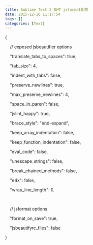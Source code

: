 ```yaml
---
title: Sublime Text 2 插件 jsformat配置
date: 2015-12-16 11:17:54
tags: []
categories: [Text]
---
```


<p>{</p> 
<p>&nbsp;&nbsp;&nbsp;&nbsp;// exposed jsbeautifier options</p> 
<p>&nbsp;&nbsp;&nbsp;&nbsp;&quot;translate_tabs_to_spaces&quot;: true,</p> 
<p>&nbsp;&nbsp;&nbsp;&nbsp;&quot;tab_size&quot;: 4,</p> 
<p>&nbsp;&nbsp;&nbsp;&nbsp;&quot;indent_with_tabs&quot;: false,</p> 
<p>&nbsp;&nbsp;&nbsp;&nbsp;&quot;preserve_newlines&quot;: true,</p> 
<p>&nbsp;&nbsp;&nbsp;&nbsp;&quot;max_preserve_newlines&quot;: 4,</p> 
<p>&nbsp;&nbsp;&nbsp;&nbsp;&quot;space_in_paren&quot;: false,</p> 
<p>&nbsp;&nbsp;&nbsp;&nbsp;&quot;jslint_happy&quot;: true,</p> 
<p>&nbsp;&nbsp;&nbsp;&nbsp;&quot;brace_style&quot;:&nbsp;&quot;end-expand&quot;,</p> 
<p>&nbsp;&nbsp;&nbsp;&nbsp;&quot;keep_array_indentation&quot;: false,</p> 
<p>&nbsp;&nbsp;&nbsp;&nbsp;&quot;keep_function_indentation&quot;: false,</p> 
<p>&nbsp;&nbsp;&nbsp;&nbsp;&quot;eval_code&quot;: false,</p> 
<p>&nbsp;&nbsp;&nbsp;&nbsp;&quot;unescape_strings&quot;: false,</p> 
<p>&nbsp;&nbsp;&nbsp;&nbsp;&quot;break_chained_methods&quot;: false,</p> 
<p>&nbsp;&nbsp;&nbsp;&nbsp;&quot;e4x&quot;: false,</p> 
<p>&nbsp;&nbsp;&nbsp;&nbsp;&quot;wrap_line_length&quot;: 0,</p> 
<p><br /></p> 
<p>&nbsp;&nbsp;&nbsp;&nbsp;// jsformat options</p> 
<p>&nbsp;&nbsp;&nbsp;&nbsp;&quot;format_on_save&quot;: true,</p> 
<p>&nbsp;&nbsp;&nbsp;&nbsp;&quot;jsbeautifyrc_files&quot;: false</p> 
<p>}</p> 
<p><br /></p>